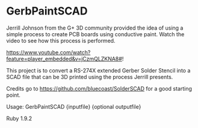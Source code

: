 GerbPaintSCAD
==========

Jerrill Johnson from the G+ 3D community provided the idea of using a simple process to create PCB boards using conductive paint.  Watch the video to see how this process is performed.

https://www.youtube.com/watch?feature=player_embedded&v=jCzmQLZKNA8#!

This project is to convert a RS-274X extended Gerber Solder Stencil into a SCAD file that can be 3D printed using the process Jerrill presents.

Credits go to https://github.com/bluecoast/SolderSCAD for a good starting point.

Usage: GerbPaintSCAD {inputfile} {optional outputfile}

Ruby 1.9.2
